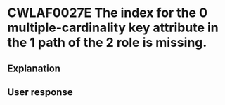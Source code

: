 # CWLAF0027E The index for the 0 multiple-cardinality key attribute in the 1 path of the 2 role is missing.

## Explanation

## User response